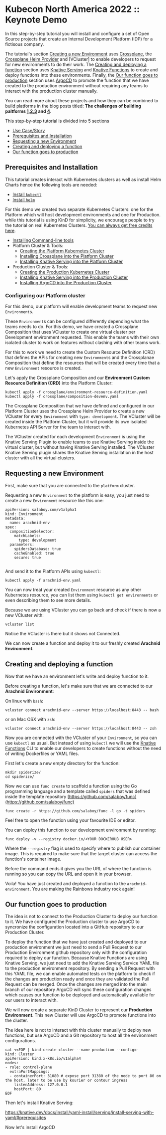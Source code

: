 # Kubecon North America 2022 :: Keynote Demo

In this step-by-step tutorial you will install and configure a set of Open Source projects that create an Internal Development Platform (IDP) for a fictisous company. 

The tutorial's section [Creating a new Environment]() uses [Crossplane](), the [Crossplane Helm Provider]() and [VCluster] to enable developers to request for new environments to do their work. The [Creating and deploying a function]() section uses [Knative Serving]() and [Knative Functions]() to create and deploy functions into these environments. Finally, the [Our function goes to production]() section uses [ArgoCD]() to promote the function that we have created to the production environment without requiring any teams to interact with the production cluster manually. 

You can read more about these projects and how they can be combined to build platforms in the  blog posts titled: **The challenges of building paltforms [1](),[2](),[3]() and [4]()**.

This step-by-step tutorial is divided into 5 sections
- [Use Case/Story](use-case.md)
- [Prerequisites and Installation]()
- [Requesting a new Environment]()
- [Creating and deploying a function]()
- [Our function goes to production]()


## Prerequisites and Installation 

This tutorial creates interact with Kubernetes clusters as well as install Helm Charts hence the following tools are needed: 
- [Install `kubectl`](https://kubernetes.io/docs/tasks/tools/)
- [Install `helm`](https://helm.sh/docs/intro/install/) 

For this demo we created two separate Kubernetes Clusters: one for the Platform which will host development environments and one for Production. while this tutorial is using KinD for simplicity, we encourage people to try the tutorial on real Kubernetes Clusters. [You can always get free credits here](https://github.com/learnk8s/free-kubernetes).

- [Installing Command-line tools](installing-clis.md)
- Platform Cluster & Tools:
  - [Creating the Platform Kubernetes Cluster](creating-a-kind-cluster.md)
  - [Installing Crossplane into the Platform Cluster](installing-crossplane.md)
  - [Installing Knative Serving into the Platform Cluster](installing-knative-serving.md)
- Production Cluster & Tools:
  - [Creating the Production Kubernetes Cluster]()
  - [Installing Knative Serving into the Production Cluster](installing-knative-serving.md)
  - [Installing ArgoCD into the Production Cluster](installing-argocd.md)


### Configuring our Platform cluster

For this demo, our platform will enable development teams to request new `Environment`s.

These `Environment`s can be configured differently depending what the teams needs to do. For this demo, we have created a Crossplane Composition that uses VCluster to create one virtual cluster per Development environment requested. This enable the teams with their own isolated cluster to work on features without clashing with other teams work. 

For this to work we need to create the Custom Resource Definition (CRD) that defines the APIs for creating new `Environment`s and the Crossplanae Composition that define the resources that will be created every time that a new `Environment` resource is created. 

Let's apply the Crossplane Composition and our **Environment Custom Resource Definition (CRD)** into the Platform Cluster:
```
kubectl apply -f crossplane/environment-resource-definition.yaml
kubectl apply -f crossplane/composition-devenv.yaml
```

The Crossplane Composition that we have defined and configured in our Platform Cluster uses the Crossplane Helm Provider to create a new VCluster for every `Environment` with `type: development`. The VCluster will be created inside the Platform Cluster, but it will provide its own isolated Kubernetes API Server for the team to interact with. 

The VCluster created for each development `Environment` is using the Knative Serving Plugin to enable teams to use Knative Serving inside the virtual cluster, but without having Knative Serving installed. The VCluster Knative Serving plugin shares the Knative Serving installation in the host cluster with all the virtual clusters.

## Requesting a new Environment 

First, make sure that you are connected to the `platform` cluster.

Requesting a new `Environment` to the platform is easy, you just need to create a new `Environment` resource like this one: 

```
apiVersion: salaboy.com/v1alpha1
kind: Environment
metadata:
  name: arachnid-env
spec:
  compositionSelector:
    matchLabels:
      type: development
  parameters: 
    spidersDatabase: true
    cacheEnabled: true
    secure: true
    
```

And send it to the Platform APIs using `kubectl`:

```
kubectl apply -f arachnid-env.yaml
```

You can now treat your created `Environment` resource as any other Kubernetes resource, you can list them using `kubectl get environments` or even describing them to see more details. 

Because we are using VCluster you can go back and check if there is now a new VCluster with:

```
vcluster list 
```

Notice the VCluster is there but it shows not Connected.


We can now create a function and deploy it to our freshly created **Arachnid Environment**.

## Creating and deploying a function

Now that we have an environment let's write and deploy function to it.

Before creating a function, let's make sure that we are connected to our **Arachnid Environment**: 

On linux with `bash`:
```
vcluster connect arachnid-env --server https://localhost:8443 -- bash
```
or on Mac OSX with `zsh`:

```
vcluster connect arachnid-env --server https://localhost:8443 -- zsh
```

Now you are connected with the VCluster of your `Environment`, so you can use `kubectl` as usual. But instead of using `kubectl` we will use the [Knative Functions](https://github.com/knative/func) CLI to enable our developers to create functions without the need of writing Dockerfiles or YAML files. 

First let's create a new empty directory for the function:
```
mkdir spiderize/
cd spiderize/
```
Now we can use `func create` to scaffold a function using the Go programming language and a template called `spiders` that was defined inside the template repository [https://github.com/salaboy/func](https://github.com/salaboy/func)
```
func create -r https://github.com/salaboy/func -l go -t spiders
```

Feel free to open the function using your favourite IDE or editor.

You can deploy this function to our development environment by running: 

```
func deploy -v --registry docker.io/<YOUR DOCKERHUB USER>
```

Where the `--registry` flag is used to specify where to publish our container image. This is required to make sure that the target cluster can access the function's container image.

Before the command ends it gives you the URL of where the function is running so you can copy the URL and open it in your browser.

Voila! You have just created and deployed a function to the `arachnid-environment`. 
You are making the Rainbows industry rock again!


## Our function goes to production

The idea is not to connect to the Production Cluster to deploy our function to it. We have configured the Production cluster to use ArgoCD to syncronize the configuration located into a GitHub repository to our Production Cluster. 

To deploy the function that we have just created and deployed to our production environment we just need to send a Pull Request to our Production Environment github repository only with the configuration required to deploy our function. Because Knative Functions are using Knative Serving, we just need to add the Knative Serving Service YAML file to the production environment repository. By sending a Pull Request with this YAML file, we can enable automated tests on the platform to check if the changes are production ready and once they are validated the Pull Request can be merged. Once the changes are merged into the main branch of our repository ArgoCD will sync these configuration changes which causes our function to be deployed and automatically available for our users to interact with. 



We will now create a separate KinD Cluster to represent our **Production Environment**. This new Cluster will use ArgoCD to promote functions into the cluster. 

The idea here is not to interact with this cluster manually to deploy new functions, but use ArgoCD and a Git repository to host all the environment configurations. 

```
cat <<EOF | kind create cluster --name production --config=-
kind: Cluster
apiVersion: kind.x-k8s.io/v1alpha4
nodes:
- role: control-plane
  extraPortMappings:
  - containerPort: 31080 # expose port 31380 of the node to port 80 on the host, later to be use by kourier or contour ingress
    listenAddress: 127.0.0.1
    hostPort: 80
EOF

```

Then let's install Knative Serving: 

https://knative.dev/docs/install/yaml-install/serving/install-serving-with-yaml/#prerequisites


Now let's install ArgoCD